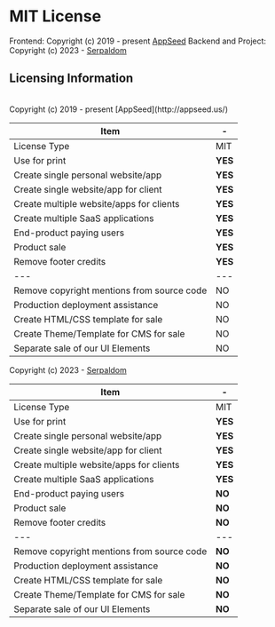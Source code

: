 # MIT License

Frontend: Copyright (c) 2019 - present [AppSeed](http://appseed.us/)
Backend and Project: Copyright (c) 2023 - [Serpaldom](https://github.com/serpaldom)
<br />

## Licensing Information

<br />
Copyright (c) 2019 - present [AppSeed](http://appseed.us/)

| Item | - |
| ---------------------------------- | --- |
| License Type | MIT  |
| Use for print | **YES** |
| Create single personal website/app | **YES** |
| Create single website/app for client | **YES** |
| Create multiple website/apps for clients | **YES** |
| Create multiple SaaS applications | **YES** |
| End-product paying users | **YES** |
| Product sale | **YES** |
| Remove footer credits | **YES** |
| --- | --- |
| Remove copyright mentions from source code | NO |
| Production deployment assistance | NO |
| Create HTML/CSS template for sale | NO |
| Create Theme/Template for CMS for sale | NO |
| Separate sale of our UI Elements | NO |

Copyright (c) 2023 - [Serpaldom](https://github.com/serpaldom)

| Item | - |
| ---------------------------------- | --- |
| License Type | MIT  |
| Use for print | **YES** |
| Create single personal website/app | **YES** |
| Create single website/app for client | **YES** |
| Create multiple website/apps for clients | **YES** |
| Create multiple SaaS applications | **YES** |
| End-product paying users | **NO** |
| Product sale | **NO** |
| Remove footer credits | **NO** |
| --- | --- |
| Remove copyright mentions from source code | **NO** |
| Production deployment assistance | **NO** |
| Create HTML/CSS template for sale | **NO** |
| Create Theme/Template for CMS for sale | **NO** |
| Separate sale of our UI Elements | **NO** |
<br />
